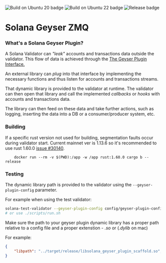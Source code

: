 ![Build on Ubuntu 20 badge](https://github.com/extrnode/solana-geyser-zmq/actions/workflows/build_on_ubuntu_20.04.yml/badge.svg)
![Build on Ubuntu 22 badge](https://github.com/extrnode/solana-geyser-zmq/actions/workflows/build_on_ubuntu_22.04.yml/badge.svg)
![Release badge](https://github.com/extrnode/solana-geyser-zmq/actions/workflows/release.yml/badge.svg)

# Solana Geyser ZMQ

### What's a Solana Geyser Plugin?
A Solana Validator can _"leak"_ accounts and transactions data outside the validator.
This flow of data is achieved through the [The Geyser Plugin Interface.](https://docs.rs/solana-geyser-plugin-interface/latest/solana_geyser_plugin_interface/geyser_plugin_interface/trait.GeyserPlugin.html)

An external library can _plug_ into that interface by implementing the necessary functions and thus listen for accounts and transactions streams.

That dynamic library is provided to the validator at runtime. The validator can then open that library and call the implemented _callbacks_ or _hooks_ with accounts and transactions data.

The library can then feed on these data and take further actions, such as logging, inserting the data into a DB or a consumer/producer system, etc.

### Building
If a specific rust version not used for building, segmentation faults occur during validator start. Current mainnet ver is 1.13.6 so it's recommended to use rust 1.60.0 [issue #30140](https://github.com/solana-labs/solana/issues/30140#issuecomment-1418796314).
```
    docker run --rm -v $(PWD):/app -w /app rust:1.60.0 cargo b --release
```

### Testing
The dynamic library path is provided to the validator using the `--geyser-plugin-config` parameter.

For example when using the test validator:
```bash
solana-test-validator --geyser-plugin-config config/geyser-plugin-config.json
# or use ./scripts/run.sh
```

Make sure the path to your geyser plugin dynamic library has a proper path relative to a config file and a proper extenstion -  _.so_ or (_.dylib_ on mac)

For example:
```json
{
    "libpath": "../target/release/libsolana_geyser_plugin_scaffold.so",
}
```
